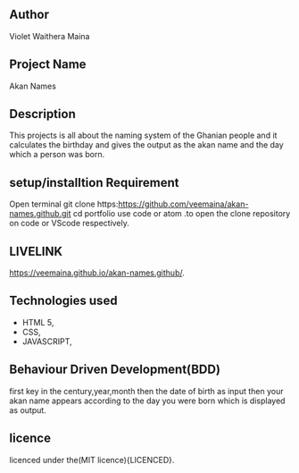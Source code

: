 ## Author 

Violet Waithera Maina

## Project Name 
Akan Names

## Description

This projects is all about  the naming system of the Ghanian people and it calculates the birthday and gives the output as the akan name and the day which a person was born.

## setup/installtion Requirement

Open terminal
git clone https:https://github.com/veemaina/akan-names.github.git
cd portfolio
use code or atom .to open the clone repository on code or VScode respectively.


## LIVELINK

 https://veemaina.github.io/akan-names.github/.
 
## Technologies used

* HTML 5,
* CSS,
* JAVASCRIPT, 

## Behaviour Driven Development(BDD)
first key in the century,year,month then the date of birth as input then your akan name appears according to the day you were born which is displayed as output.

## licence

licenced under the(MIT licence){LICENCED}.
